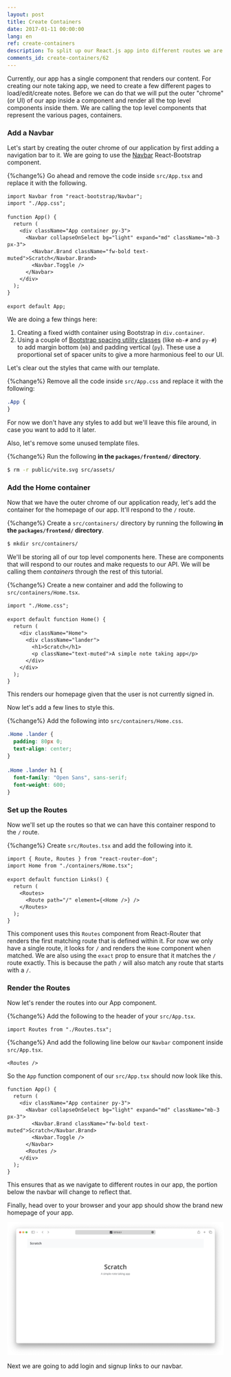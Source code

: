 ```yaml
---
layout: post
title: Create Containers
date: 2017-01-11 00:00:00
lang: en
ref: create-containers
description: To split up our React.js app into different routes we are going to structure it using containers in React Router v6. We are also going to add the Navbar React-Bootstrap component to our App container.
comments_id: create-containers/62
---
```


Currently, our app has a single component that renders our content. For creating our note taking app, we need to create a few different pages to load/edit/create notes. Before we can do that we will put the outer "chrome" (or UI) of our app inside a component and render all the top level components inside them. We are calling the top level components that represent the various pages, containers.

### Add a Navbar

Let's start by creating the outer chrome of our application by first adding a navigation bar to it. We are going to use the [Navbar](https://react-bootstrap.github.io/components/navbar/) React-Bootstrap component.

{%change%} Go ahead and remove the code inside `src/App.tsx` and replace it with the following.

```tsx
import Navbar from "react-bootstrap/Navbar";
import "./App.css";

function App() {
  return (
    <div className="App container py-3">
      <Navbar collapseOnSelect bg="light" expand="md" className="mb-3 px-3">
        <Navbar.Brand className="fw-bold text-muted">Scratch</Navbar.Brand>
        <Navbar.Toggle />
      </Navbar>
    </div>
  );
}

export default App;
```

We are doing a few things here:

1. Creating a fixed width container using Bootstrap in `div.container`.
1. Using a couple of [Bootstrap spacing utility classes](https://getbootstrap.com/docs/4.5/utilities/spacing/) (like `mb-#` and `py-#`) to add margin bottom (`mb`) and padding vertical (`py`). These use a proportional set of spacer units to give a more harmonious feel to our UI.

Let's clear out the styles that came with our template.

{%change%} Remove all the code inside `src/App.css` and replace it with the following:

```css
.App {
}
```

For now we don't have any styles to add but we'll leave this file around, in case you want to add to it later.

Also, let's remove some unused template files.

{%change%} Run the following **in the `packages/frontend/` directory**.

```bash
$ rm -r public/vite.svg src/assets/
```

### Add the Home container

Now that we have the outer chrome of our application ready, let's add the container for the homepage of our app. It'll respond to the `/` route.

{%change%} Create a `src/containers/` directory by running the following **in the `packages/frontend/` directory**.

```bash
$ mkdir src/containers/
```

We'll be storing all of our top level components here. These are components that will respond to our routes and make requests to our API. We will be calling them _containers_ through the rest of this tutorial.

{%change%} Create a new container and add the following to `src/containers/Home.tsx`.

```tsx
import "./Home.css";

export default function Home() {
  return (
    <div className="Home">
      <div className="lander">
        <h1>Scratch</h1>
        <p className="text-muted">A simple note taking app</p>
      </div>
    </div>
  );
}
```

This renders our homepage given that the user is not currently signed in.

Now let's add a few lines to style this.

{%change%} Add the following into `src/containers/Home.css`.

```css
.Home .lander {
  padding: 80px 0;
  text-align: center;
}

.Home .lander h1 {
  font-family: "Open Sans", sans-serif;
  font-weight: 600;
}
```

### Set up the Routes

Now we'll set up the routes so that we can have this container respond to the `/` route.

{%change%} Create `src/Routes.tsx` and add the following into it.

```tsx
import { Route, Routes } from "react-router-dom";
import Home from "./containers/Home.tsx";

export default function Links() {
  return (
    <Routes>
      <Route path="/" element={<Home />} />
    </Routes>
  );
}
```

This component uses this `Routes` component from React-Router that renders the first matching route that is defined within it. For now we only have a single route, it looks for `/` and renders the `Home` component when matched. We are also using the `exact` prop to ensure that it matches the `/` route exactly. This is because the path `/` will also match any route that starts with a `/`.

### Render the Routes

Now let's render the routes into our App component.

{%change%} Add the following to the header of your `src/App.tsx`.

```tsx
import Routes from "./Routes.tsx";
```

{%change%} And add the following line below our `Navbar` component inside `src/App.tsx`.

```tsx
<Routes />
```

So the `App` function component of our `src/App.tsx` should now look like this.

```tsx
function App() {
  return (
    <div className="App container py-3">
      <Navbar collapseOnSelect bg="light" expand="md" className="mb-3 px-3">
        <Navbar.Brand className="fw-bold text-muted">Scratch</Navbar.Brand>
        <Navbar.Toggle />
      </Navbar>
      <Routes />
    </div>
  );
}
```

This ensures that as we navigate to different routes in our app, the portion below the navbar will change to reflect that.

Finally, head over to your browser and your app should show the brand new homepage of your app.

![New homepage loaded screenshot](/assets/part2/new-homepage-loaded.png)

Next we are going to add login and signup links to our navbar.
